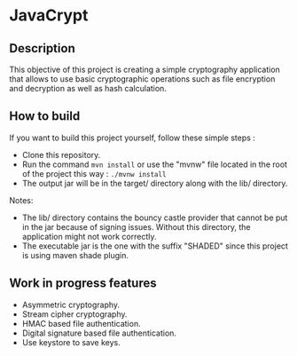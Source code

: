 # JavaCrypt

## Description
This objective of this project is creating a simple cryptography application that allows to use basic cryptographic operations such as file encryption and decryption as well as hash calculation.

## How to build
If you want to build this project yourself, follow these simple steps :
- Clone this repository.
- Run the command ```mvn install``` or use the "mvnw" file located in the root of the project this way : ```./mvnw install```
- The output jar will be in the target/ directory along with the lib/ directory.

Notes:
- The lib/ directory contains the bouncy castle provider that cannot be put in the jar because of signing issues. Without this directory, the application might not work correctly.
- The executable jar is the one with the suffix "SHADED" since this project is using maven shade plugin.


## Work in progress features
- Asymmetric cryptography.
- Stream cipher cryptography.
- HMAC based file authentication.
- Digital signature based file authentication.
- Use keystore to save keys.
